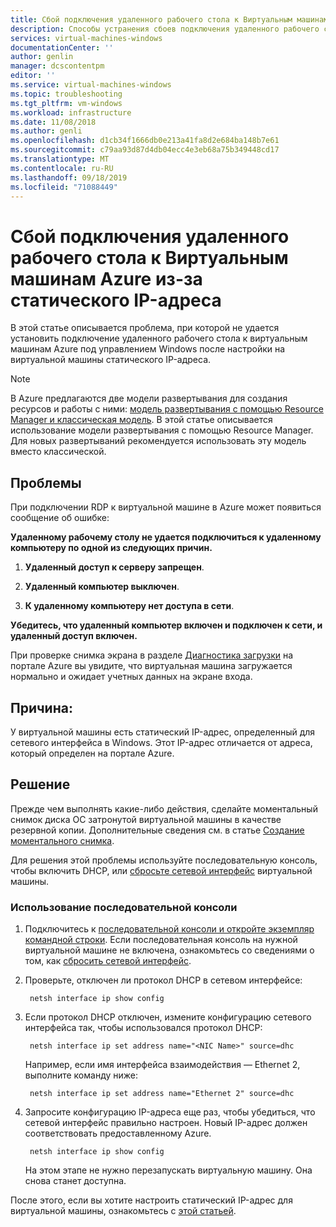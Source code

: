 ```yaml
---
title: Сбой подключения удаленного рабочего стола к Виртуальным машинам Azure из-за статического IP-адреса | Документация Майкрософт
description: Способы устранения сбоев подключения удаленного рабочего стола из-за статического IP-адреса в Microsoft Azure | Документация Майкрософт
services: virtual-machines-windows
documentationCenter: ''
author: genlin
manager: dcscontentpm
editor: ''
ms.service: virtual-machines-windows
ms.topic: troubleshooting
ms.tgt_pltfrm: vm-windows
ms.workload: infrastructure
ms.date: 11/08/2018
ms.author: genli
ms.openlocfilehash: d1cb34f1666db0e213a41fa8d2e684ba148b7e61
ms.sourcegitcommit: c79aa93d87d4db04ecc4e3eb68a75b349448cd17
ms.translationtype: MT
ms.contentlocale: ru-RU
ms.lasthandoff: 09/18/2019
ms.locfileid: "71088449"
---
```

#  <a name="cannot-remote-desktop-to-azure-virtual-machines-because-of-static-ip"></a>Сбой подключения удаленного рабочего стола к Виртуальным машинам Azure из-за статического IP-адреса

В этой статье описывается проблема, при которой не удается установить подключение удаленного рабочего стола к виртуальным машинам Azure под управлением Windows после настройки на виртуальной машины статического IP-адреса.

> [!NOTE]
> В Azure предлагаются две модели развертывания для создания ресурсов и работы с ними: [модель развертывания с помощью Resource Manager и классическая модель](../../azure-resource-manager/resource-manager-deployment-model.md). В этой статье описывается использование модели развертывания c помощью Resource Manager. Для новых развертываний рекомендуется использовать эту модель вместо классической.

## <a name="symptoms"></a>Проблемы

При подключении RDP к виртуальной машине в Azure может появиться сообщение об ошибке:

**Удаленному рабочему столу не удается подключиться к удаленному компьютеру по одной из следующих причин.**

1. **Удаленный доступ к серверу запрещен**.

2. **Удаленный компьютер выключен**.

3. **К удаленному компьютеру нет доступа в сети**.

**Убедитесь, что удаленный компьютер включен и подключен к сети, и удаленный доступ включен.**

При проверке снимка экрана в разделе [Диагностика загрузки](../troubleshooting/boot-diagnostics.md) на портале Azure вы увидите, что виртуальная машина загружается нормально и ожидает учетных данных на экране входа.

## <a name="cause"></a>Причина:

У виртуальной машины есть статический IP-адрес, определенный для сетевого интерфейса в Windows. Этот IP-адрес отличается от адреса, который определен на портале Azure.

## <a name="solution"></a>Решение

Прежде чем выполнять какие-либо действия, сделайте моментальный снимок диска ОС затронутой виртуальной машины в качестве резервной копии. Дополнительные сведения см. в статье [Создание моментального снимка](../windows/snapshot-copy-managed-disk.md).

Для решения этой проблемы используйте последовательную консоль, чтобы включить DHCP, или [сбросьте сетевой интерфейс](reset-network-interface.md) виртуальной машины.

### <a name="use-serial-control"></a>Использование последовательной консоли

1. Подключитесь к [последовательной консоли и откройте экземпляр командной строки](./serial-console-windows.md#use-cmd-or-powershell-in-serial-console
). Если последовательная консоль на нужной виртуальной машине не включена, ознакомьтесь со сведениями о том, как [сбросить сетевой интерфейс](reset-network-interface.md).
2. Проверьте, отключен ли протокол DHCP в сетевом интерфейсе:

        netsh interface ip show config
3. Если протокол DHCP отключен, измените конфигурацию сетевого интерфейса так, чтобы использовался протокол DHCP:

        netsh interface ip set address name="<NIC Name>" source=dhc

    Например, если имя интерфейса взаимодействия — Ethernet 2, выполните команду ниже:

        netsh interface ip set address name="Ethernet 2" source=dhc

4. Запросите конфигурацию IP-адреса еще раз, чтобы убедиться, что сетевой интерфейс правильно настроен. Новый IP-адрес должен соответствовать предоставленному Azure.

        netsh interface ip show config

    На этом этапе не нужно перезапускать виртуальную машину. Она снова станет доступна.

После этого, если вы хотите настроить статический IP-адрес для виртуальной машины, ознакомьтесь с [этой статьей](../../virtual-network/virtual-networks-static-private-ip-arm-pportal.md).
